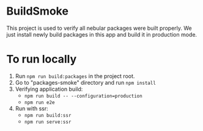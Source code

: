 # BuildSmoke

This project is used to verify all nebular packages were built properly.
We just install newly build packages in this app and build it in production mode.

# To run locally

1. Run `npm run build:packages` in the project root.
2. Go to "packages-smoke" directory and run `npm install`
3. Verifying application build:
   - `npm run build -- --configuration=production`
   - `npm run e2e`
4. Run with ssr:
   - `npm run build:ssr`
   - `npm run serve:ssr`
